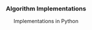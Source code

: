 <p align="center">
  <h3 align="center">Algorithm Implementations</h3>

<p align="center">
    Implementations in Python
